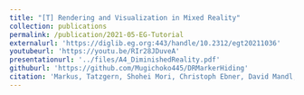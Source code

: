 ```yaml
---
title: "[T] Rendering and Visualization in Mixed Reality"
collection: publications
permalink: /publication/2021-05-EG-Tutorial
externalurl: 'https://diglib.eg.org:443/handle/10.2312/egt20211036'
youtubeurl: 'https://youtu.be/RIr28JDuveA'
presentationurl: '../files/A4_DiminishedReality.pdf'
githuburl: 'https://github.com/Mugichoko445/DRMarkerHiding'
citation: 'Markus, Tatzgern, Shohei Mori, Christoph Ebner, David Mandl, Kasper Ladefoged, Peter Mohr, and Denis Kalkofen, &quot;Rendering and Visualization in Mixed Reality&quot; <i>Eurographics 2021 - Tutorials</i> (2021.05)'
---
```


<!--
externalurl: 'url'
paperurl: 'url'
youtubeurl: 'url'
presentationurl: 'url'
githuburl: 'url'
note: blah blah
-->